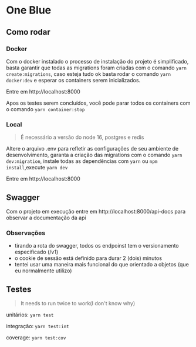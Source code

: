 # One Blue

## Como rodar

### Docker

Com o docker instalado o processo de instalação do projeto é simplificado, basta garantir que todas as migrations foram criadas com o comando `yarn create:migrations`, caso esteja tudo ok basta rodar o comando `yarn docker:dev` e esperar os containers serem inicializados.

Entre em http://localhost:8000

Apos os testes serem concluídos, você pode parar todos os containers com o comando `yarn container:stop`

### Local

> É necessário a versão do node 16, postgres e redis

Altere o arquivo .env para refletir as configurações de seu ambiente de desenvolvimento, garanta a criação das migrations com o comando `yarn dev:migration`, instale todas as dependências com `yarn` ou `npm install`,execute `yarn dev`

Entre em http://localhost:8000

## Swagger

Com o projeto em execução entre em http://localhost:8000/api-docs para observar a documentação da api

### Observações

-   tirando a rota do swagger, todos os endpoinst tem o versionamento especificado (/v1)
-   o cookie de sessão está definido para durar 2 (dois) minutos
-   tentei usar uma maneira mais funcional do que orientado a objetos (que eu normalmente utilizo)

## Testes

> It needs to run twice to work(I don't know why)

unitários: `yarn test`

integração: `yarn test:int`

coverage: `yarn test:cov`
